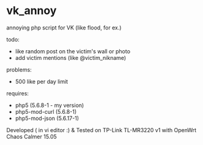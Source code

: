 # vk_annoy
annoying php script for VK (like flood, for ex.)

todo:
- like random post on the victim's wall or photo
- add victim mentions (like @victim_nikname)

problems:
- 500 like per day limit

requires:
- php5 (5.6.8-1 - my version)
- php5-mod-curl (5.6.8-1)
- php5-mod-json (5.6.17-1)

Developed ( in vi editor :) & Tested on TP-Link TL-MR3220 v1 with OpenWrt Chaos Calmer 15.05 
